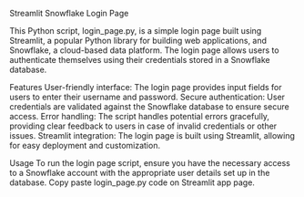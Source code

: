 Streamlit Snowflake Login Page

This Python script, login_page.py, is a simple login page built using Streamlit, a popular Python library for building web applications, and Snowflake, a cloud-based data platform. The login page allows users to authenticate themselves using their credentials stored in a Snowflake database.

Features
User-friendly interface: The login page provides input fields for users to enter their username and password.
Secure authentication: User credentials are validated against the Snowflake database to ensure secure access.
Error handling: The script handles potential errors gracefully, providing clear feedback to users in case of invalid credentials or other issues.
Streamlit integration: The login page is built using Streamlit, allowing for easy deployment and customization.

Usage
To run the login page script, ensure you have the necessary access to a Snowflake account with the appropriate user details set up in the database. Copy paste login_page.py code on Streamlit app page.

